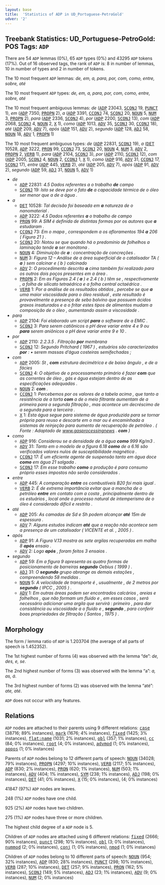```yaml
---
layout: base
title:  'Statistics of ADP in UD_Portuguese-PetroGold'
udver: '2'
---
```


## Treebank Statistics: UD_Portuguese-PetroGold: POS Tags: `ADP`

There are 54 `ADP` lemmas (0%), 65 `ADP` types (0%) and 43295 `ADP` tokens (17%).
Out of 16 observed tags, the rank of `ADP` is: 8 in number of lemmas, 10 in number of types and 2 in number of tokens.

The 10 most frequent `ADP` lemmas: <em>de, em, a, para, por, com, como, entre, sobre, até</em>

The 10 most frequent `ADP` types:  <em>de, em, a, para, por, com, como, entre, sobre, até</em>

The 10 most frequent ambiguous lemmas: <em>de</em> (<tt><a href="pt_petrogold-pos-ADP.html">ADP</a></tt> 23043, <tt><a href="pt_petrogold-pos-SCONJ.html">SCONJ</a></tt> 19, <tt><a href="pt_petrogold-pos-PUNCT.html">PUNCT</a></tt> 1), <em>em</em> (<tt><a href="pt_petrogold-pos-ADP.html">ADP</a></tt> 7350, <tt><a href="pt_petrogold-pos-PROPN.html">PROPN</a></tt> 2), <em>a</em> (<tt><a href="pt_petrogold-pos-ADP.html">ADP</a></tt> 3391, <tt><a href="pt_petrogold-pos-CCONJ.html">CCONJ</a></tt> 74, <tt><a href="pt_petrogold-pos-SCONJ.html">SCONJ</a></tt> 20, <tt><a href="pt_petrogold-pos-NOUN.html">NOUN</a></tt> 5, <tt><a href="pt_petrogold-pos-NUM.html">NUM</a></tt> 3, <tt><a href="pt_petrogold-pos-PROPN.html">PROPN</a></tt> 2), <em>para</em> (<tt><a href="pt_petrogold-pos-ADP.html">ADP</a></tt> 2336, <tt><a href="pt_petrogold-pos-SCONJ.html">SCONJ</a></tt> 4), <em>por</em> (<tt><a href="pt_petrogold-pos-ADP.html">ADP</a></tt> 2200, <tt><a href="pt_petrogold-pos-SCONJ.html">SCONJ</a></tt> 13), <em>com</em> (<tt><a href="pt_petrogold-pos-ADP.html">ADP</a></tt> 2068, <tt><a href="pt_petrogold-pos-SCONJ.html">SCONJ</a></tt> 4, <tt><a href="pt_petrogold-pos-NOUN.html">NOUN</a></tt> 2, <tt><a href="pt_petrogold-pos-X.html">X</a></tt> 1), <em>como</em> (<tt><a href="pt_petrogold-pos-ADP.html">ADP</a></tt> 1013, <tt><a href="pt_petrogold-pos-ADV.html">ADV</a></tt> 35, <tt><a href="pt_petrogold-pos-SCONJ.html">SCONJ</a></tt> 30, <tt><a href="pt_petrogold-pos-CCONJ.html">CCONJ</a></tt> 18), <em>até</em> (<tt><a href="pt_petrogold-pos-ADP.html">ADP</a></tt> 209, <tt><a href="pt_petrogold-pos-ADV.html">ADV</a></tt> 7), <em>após</em> (<tt><a href="pt_petrogold-pos-ADP.html">ADP</a></tt> 151, <tt><a href="pt_petrogold-pos-ADV.html">ADV</a></tt> 2), <em>segundo</em> (<tt><a href="pt_petrogold-pos-ADP.html">ADP</a></tt> 128, <tt><a href="pt_petrogold-pos-ADJ.html">ADJ</a></tt> 58, <tt><a href="pt_petrogold-pos-NOUN.html">NOUN</a></tt> 18, <tt><a href="pt_petrogold-pos-ADV.html">ADV</a></tt> 1, <tt><a href="pt_petrogold-pos-PROPN.html">PROPN</a></tt> 1)

The 10 most frequent ambiguous types:  <em>de</em> (<tt><a href="pt_petrogold-pos-ADP.html">ADP</a></tt> 22831, <tt><a href="pt_petrogold-pos-SCONJ.html">SCONJ</a></tt> 19), <em>a</em> (<tt><a href="pt_petrogold-pos-DET.html">DET</a></tt> 10528, <tt><a href="pt_petrogold-pos-ADP.html">ADP</a></tt> 3222, <tt><a href="pt_petrogold-pos-PRON.html">PRON</a></tt> 99, <tt><a href="pt_petrogold-pos-CCONJ.html">CCONJ</a></tt> 73, <tt><a href="pt_petrogold-pos-SCONJ.html">SCONJ</a></tt> 20, <tt><a href="pt_petrogold-pos-NOUN.html">NOUN</a></tt> 4, <tt><a href="pt_petrogold-pos-NUM.html">NUM</a></tt> 3, <tt><a href="pt_petrogold-pos-ADV.html">ADV</a></tt> 2, <tt><a href="pt_petrogold-pos-PROPN.html">PROPN</a></tt> 2, <tt><a href="pt_petrogold-pos-VERB.html">VERB</a></tt> 1), <em>para</em> (<tt><a href="pt_petrogold-pos-ADP.html">ADP</a></tt> 2104, <tt><a href="pt_petrogold-pos-SCONJ.html">SCONJ</a></tt> 3), <em>por</em> (<tt><a href="pt_petrogold-pos-ADP.html">ADP</a></tt> 2110, <tt><a href="pt_petrogold-pos-SCONJ.html">SCONJ</a></tt> 12), <em>com</em> (<tt><a href="pt_petrogold-pos-ADP.html">ADP</a></tt> 2005, <tt><a href="pt_petrogold-pos-SCONJ.html">SCONJ</a></tt> 4, <tt><a href="pt_petrogold-pos-NOUN.html">NOUN</a></tt> 2, <tt><a href="pt_petrogold-pos-CCONJ.html">CCONJ</a></tt> 1, <tt><a href="pt_petrogold-pos-X.html">X</a></tt> 1), <em>como</em> (<tt><a href="pt_petrogold-pos-ADP.html">ADP</a></tt> 916, <tt><a href="pt_petrogold-pos-ADV.html">ADV</a></tt> 31, <tt><a href="pt_petrogold-pos-CCONJ.html">CCONJ</a></tt> 17, <tt><a href="pt_petrogold-pos-SCONJ.html">SCONJ</a></tt> 17), <em>entre</em> (<tt><a href="pt_petrogold-pos-ADP.html">ADP</a></tt> 445, <tt><a href="pt_petrogold-pos-VERB.html">VERB</a></tt> 2), <em>até</em> (<tt><a href="pt_petrogold-pos-ADP.html">ADP</a></tt> 205, <tt><a href="pt_petrogold-pos-ADV.html">ADV</a></tt> 7), <em>após</em> (<tt><a href="pt_petrogold-pos-ADP.html">ADP</a></tt> 91, <tt><a href="pt_petrogold-pos-ADV.html">ADV</a></tt> 2), <em>segundo</em> (<tt><a href="pt_petrogold-pos-ADP.html">ADP</a></tt> 59, <tt><a href="pt_petrogold-pos-ADJ.html">ADJ</a></tt> 31, <tt><a href="pt_petrogold-pos-NOUN.html">NOUN</a></tt> 5, <tt><a href="pt_petrogold-pos-ADV.html">ADV</a></tt> 1)


* <em>de</em>
  * <tt><a href="pt_petrogold-pos-ADP.html">ADP</a></tt> 22831: <em>4.5 Dados referentes a o trabalho <b>de</b> campo</em>
  * <tt><a href="pt_petrogold-pos-SCONJ.html">SCONJ</a></tt> 19: <em>Isto se deve por o fato <b>de</b> a capacidade térmica de o óleo ser menor que a de a água .</em>
* <em>a</em>
  * <tt><a href="pt_petrogold-pos-DET.html">DET</a></tt> 10528: <em>Tal decisão foi baseada em <b>a</b> natureza de o nanomaterial .</em>
  * <tt><a href="pt_petrogold-pos-ADP.html">ADP</a></tt> 3222: <em>4.5 Dados referentes <b>a</b> o trabalho de campo</em>
  * <tt><a href="pt_petrogold-pos-PRON.html">PRON</a></tt> 99: <em>A SIM é definida de distintas formas por os autores que <b>a</b> estudaram .</em>
  * <tt><a href="pt_petrogold-pos-CCONJ.html">CCONJ</a></tt> 73: <em>Em o mapa , correspondem a os afloramentos 194 <b>a</b> 206 ( Figura 21 ) .</em>
  * <tt><a href="pt_petrogold-pos-SCONJ.html">SCONJ</a></tt> 20: <em>Notou se que quando há o predomínio de folhelhos a laminação tende <b>a</b> ser monótona .</em>
  * <tt><a href="pt_petrogold-pos-NOUN.html">NOUN</a></tt> 4: <em>Diminuição de <b>a</b> : concentração de concreções .</em>
  * <tt><a href="pt_petrogold-pos-NUM.html">NUM</a></tt> 3: <em>Figura 12 – Análise de a área superficial de o catalisador TA ( <b>a</b> ) sem calcinar e ( b ) calcinado</em>
  * <tt><a href="pt_petrogold-pos-ADV.html">ADV</a></tt> 2: <em>O procedimento descrito <b>a</b> cima também foi realizado para os outros dois poços presentes em a área .</em>
  * <tt><a href="pt_petrogold-pos-PROPN.html">PROPN</a></tt> 2: <em>Em as Figuras 2.4 ( <b>a</b> ) e 2.4 ( b ) têm se , respectivamente , a folha de silicato tetraédrica e a folha central octaédrica .</em>
  * <tt><a href="pt_petrogold-pos-VERB.html">VERB</a></tt> 1: <em>Por a análise de os resultados obtidos , percebe se que <b>a</b> uma maior viscosidade para o óleo residual , este resultado é provavelmente a presença de sebo bolvino que possuem ácidos graxos insaturados e a o fritar estes tipos de alimentos mudam a composição de o óleo , aumentando assim a viscosidade .</em>
* <em>para</em>
  * <tt><a href="pt_petrogold-pos-ADP.html">ADP</a></tt> 2104: <em>Foi elaborado um script <b>para</b> o software de a EMIC .</em>
  * <tt><a href="pt_petrogold-pos-SCONJ.html">SCONJ</a></tt> 3: <em>Para serem catiônicos o pH deve variar entre 4 e 9 ou <b>para</b> serem aniônicos o pH deve variar entre 9 e 10 .</em>
* <em>por</em>
  * <tt><a href="pt_petrogold-pos-ADP.html">ADP</a></tt> 2110: <em>2.2.3.5 . Filtração <b>por</b> membrana</em>
  * <tt><a href="pt_petrogold-pos-SCONJ.html">SCONJ</a></tt> 12: <em>Segundo Pritchard ( 1967 ) , estuários são caracterizados <b>por</b> : • serem massas d’água costeiras semifechadas ;</em>
* <em>com</em>
  * <tt><a href="pt_petrogold-pos-ADP.html">ADP</a></tt> 2005: <em>St , <b>com</b> estrutura decimétrica e de baixo ângulo , e de a fácies</em>
  * <tt><a href="pt_petrogold-pos-SCONJ.html">SCONJ</a></tt> 4: <em>O objetivo de o processamento primário é fazer <b>com</b> que as correntes de óleo , gás e água estejam dentro de as especificações adequadas .</em>
  * <tt><a href="pt_petrogold-pos-NOUN.html">NOUN</a></tt> 2: <em><b>com</b> .</em>
  * <tt><a href="pt_petrogold-pos-CCONJ.html">CCONJ</a></tt> 1: <em>Percebemos por os valores de a tabela acima , que tanto a resistência de a torta <b>com</b> a de o meio filtrante aumentam de a primeira para a segunda filtração , mas acontece um decréscimo de a segunda para a terceira .</em>
  * <tt><a href="pt_petrogold-pos-X.html">X</a></tt> 1: <em>Esta água segue para sistema de água produzida para se tornar própria para reuso e descarte em o mar ou é encaminhada a sistemas de reinjeção para aumento de recuperação de petróleo . ( Fonte : Adaptado de www.gasprocessingnews . <b>com</b> )</em>
* <em>como</em>
  * <tt><a href="pt_petrogold-pos-ADP.html">ADP</a></tt> 916: <em>Considerou se a densidade de a água <b>como</b> 999 Kg/m3 .</em>
  * <tt><a href="pt_petrogold-pos-ADV.html">ADV</a></tt> 31: <em>Tanto em o modelo de a figura 6.18 <b>como</b> de a 6.16 são verificados valores nulos de susceptibilidade magnética .</em>
  * <tt><a href="pt_petrogold-pos-CCONJ.html">CCONJ</a></tt> 17: <em>É um eficiente agente de suspensão tanto em água doce <b>como</b> em água 21 salgada .</em>
  * <tt><a href="pt_petrogold-pos-SCONJ.html">SCONJ</a></tt> 17: <em>Em esse trabalho <b>como</b> a produção é para consumo próprio esses impostos não serão considerados .</em>
* <em>entre</em>
  * <tt><a href="pt_petrogold-pos-ADP.html">ADP</a></tt> 445: <em>A comparação <b>entre</b> os combustíveis B20 foi mais igual .</em>
  * <tt><a href="pt_petrogold-pos-VERB.html">VERB</a></tt> 2: <em>É de extrema importância evitar que a mancha de o petróleo <b>entre</b> em contato com a costa , principalmente dentro de os estuários , local onde o processo natural de intemperismo de o óleo é considerado difícil e restrito .</em>
* <em>até</em>
  * <tt><a href="pt_petrogold-pos-ADP.html">ADP</a></tt> 205: <em>As camadas de Sd e Sh podem alcançar <b>até</b> 15m de espessura .</em>
  * <tt><a href="pt_petrogold-pos-ADV.html">ADV</a></tt> 7: <em>Alguns estudos indicam <b>até</b> que a reação não acontece sem a presença de um catalisador ( VICENTE et al. , 2005 ) .</em>
* <em>após</em>
  * <tt><a href="pt_petrogold-pos-ADP.html">ADP</a></tt> 91: <em>A Figura V.13 mostra as sete argilas recuperadas em malha 8 <b>após</b> ensaio .</em>
  * <tt><a href="pt_petrogold-pos-ADV.html">ADV</a></tt> 2: <em>Logo <b>após</b> , foram feitos 3 ensaios .</em>
* <em>segundo</em>
  * <tt><a href="pt_petrogold-pos-ADP.html">ADP</a></tt> 59: <em>Em a figura 9 apresenta as quatro formas de posicionamento de barreiras <b>segundo</b> Oebius ( 1999 ) .</em>
  * <tt><a href="pt_petrogold-pos-ADJ.html">ADJ</a></tt> 31: <em>O <b>segundo</b> grupo abrange as demais estações , compreendendo 58 medidas .</em>
  * <tt><a href="pt_petrogold-pos-NOUN.html">NOUN</a></tt> 5: <em>A velocidade de transporte é , usualmente , de 2 metros por <b>segundo</b> ( IPCC , 2005 ) .</em>
  * <tt><a href="pt_petrogold-pos-ADV.html">ADV</a></tt> 1: <em>Em outras áreas podem ser encontrados calcários , areias e folhelhos , que não formam um fluido e , em esses casos , será necessário adicionar uma argila que servirá : primeiro , para dar consistência ou viscosidade a o fluido e , <b>segundo</b> , para conferir boas propriedades de filtração ( Santos , 1975 ) .</em>

## Morphology

The form / lemma ratio of `ADP` is 1.203704 (the average of all parts of speech is 1.452352).

The 1st highest number of forms (4) was observed with the lemma “de”: <em>de, des, e, se</em>.

The 2nd highest number of forms (3) was observed with the lemma “a”: <em>a, as, á</em>.

The 3rd highest number of forms (2) was observed with the lemma “até”: <em>ate, até</em>.

`ADP` does not occur with any features.


## Relations

`ADP` nodes are attached to their parents using 9 different relations: <tt><a href="pt_petrogold-dep-case.html">case</a></tt> (38716; 89% instances), <tt><a href="pt_petrogold-dep-mark.html">mark</a></tt> (1676; 4% instances), <tt><a href="pt_petrogold-dep-fixed.html">fixed</a></tt> (1425; 3% instances), <tt><a href="pt_petrogold-dep-flat-name.html">flat:name</a></tt> (1031; 2% instances), <tt><a href="pt_petrogold-dep-obl.html">obl</a></tt> (357; 1% instances), <tt><a href="pt_petrogold-dep-cc.html">cc</a></tt> (84; 0% instances), <tt><a href="pt_petrogold-dep-root.html">root</a></tt> (4; 0% instances), <tt><a href="pt_petrogold-dep-advmod.html">advmod</a></tt> (1; 0% instances), <tt><a href="pt_petrogold-dep-appos.html">appos</a></tt> (1; 0% instances)

Parents of `ADP` nodes belong to 12 different parts of speech: <tt><a href="pt_petrogold-pos-NOUN.html">NOUN</a></tt> (34028; 79% instances), <tt><a href="pt_petrogold-pos-PROPN.html">PROPN</a></tt> (4297; 10% instances), <tt><a href="pt_petrogold-pos-VERB.html">VERB</a></tt> (2117; 5% instances), <tt><a href="pt_petrogold-pos-ADP.html">ADP</a></tt> (830; 2% instances), <tt><a href="pt_petrogold-pos-PRON.html">PRON</a></tt> (620; 1% instances), <tt><a href="pt_petrogold-pos-NUM.html">NUM</a></tt> (503; 1% instances), <tt><a href="pt_petrogold-pos-ADV.html">ADV</a></tt> (404; 1% instances), <tt><a href="pt_petrogold-pos-SYM.html">SYM</a></tt> (238; 1% instances), <tt><a href="pt_petrogold-pos-ADJ.html">ADJ</a></tt> (198; 0% instances), <tt><a href="pt_petrogold-pos-DET.html">DET</a></tt> (41; 0% instances), <tt><a href="pt_petrogold-pos-X.html">X</a></tt> (15; 0% instances),  (4; 0% instances)

41847 (97%) `ADP` nodes are leaves.

248 (1%) `ADP` nodes have one child.

925 (2%) `ADP` nodes have two children.

275 (1%) `ADP` nodes have three or more children.

The highest child degree of a `ADP` node is 5.

Children of `ADP` nodes are attached using 6 different relations: <tt><a href="pt_petrogold-dep-fixed.html">fixed</a></tt> (2666; 90% instances), <tt><a href="pt_petrogold-dep-punct.html">punct</a></tt> (298; 10% instances), <tt><a href="pt_petrogold-dep-obl.html">obl</a></tt> (3; 0% instances), <tt><a href="pt_petrogold-dep-nummod.html">nummod</a></tt> (2; 0% instances), <tt><a href="pt_petrogold-dep-conj.html">conj</a></tt> (1; 0% instances), <tt><a href="pt_petrogold-dep-nmod.html">nmod</a></tt> (1; 0% instances)

Children of `ADP` nodes belong to 10 different parts of speech: <tt><a href="pt_petrogold-pos-NOUN.html">NOUN</a></tt> (954; 32% instances), <tt><a href="pt_petrogold-pos-ADP.html">ADP</a></tt> (830; 28% instances), <tt><a href="pt_petrogold-pos-PUNCT.html">PUNCT</a></tt> (298; 10% instances), <tt><a href="pt_petrogold-pos-VERB.html">VERB</a></tt> (287; 10% instances), <tt><a href="pt_petrogold-pos-DET.html">DET</a></tt> (257; 9% instances), <tt><a href="pt_petrogold-pos-PRON.html">PRON</a></tt> (162; 5% instances), <tt><a href="pt_petrogold-pos-SCONJ.html">SCONJ</a></tt> (149; 5% instances), <tt><a href="pt_petrogold-pos-ADJ.html">ADJ</a></tt> (23; 1% instances), <tt><a href="pt_petrogold-pos-ADV.html">ADV</a></tt> (9; 0% instances), <tt><a href="pt_petrogold-pos-NUM.html">NUM</a></tt> (2; 0% instances)

